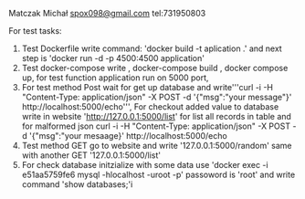 Matczak Michał spox098@gmail.com tel:731950803





For test tasks:
1. Test Dockerfile write command: 'docker build -t aplication .' and next step is 'docker run -d -p 4500:4500 application'
2. Test docker-compose write , docker-compose build , docker compose up, for test function application run on 5000 port,
3. For test method Post wait for get up database and  write'''curl -i -H "Content-Type: application/json" -X POST -d '{"msg":"your message"}' http://localhost:5000/echo''',
   For checkout added value to database write in website 'http://127.0.0.1:5000/list' for list all records in table
   and for malformed json curl -i -H "Content-Type: application/json" -X POST -d '{"msg":"your mesaage}' http://localhost:5000/echo
4. Test method GET go to website and write '127.0.0.1:5000/random' same with another GET '127.0.0.1:5000/list'
5. For check database initzialize with some data use 'docker exec -i e51aa5759fe6 mysql -hlocalhost -uroot -p' passoword is 'root'
and write command 'show databases;'i



